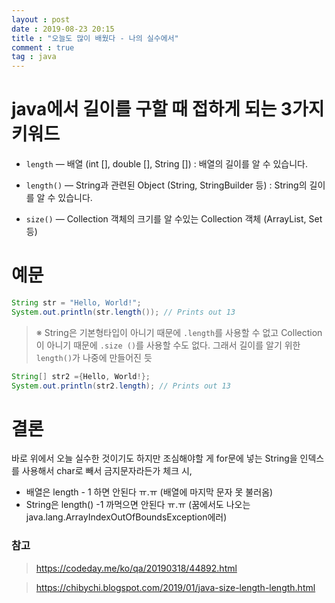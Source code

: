 ```yaml
---
layout : post
date : 2019-08-23 20:15
title : "오늘도 많이 배웠다 - 나의 실수에서"
comment : true
tag : java
---
```


# java에서 길이를 구할 때 접하게 되는 3가지 키워드

- `length` — 배열 (int [], double [], String []) : 배열의 길이를 알 수 있습니다.

- `length()` — String과 관련된 Object (String, StringBuilder 등) : String의 길이를 알 수 있습니다.

- `size()` — Collection 객체의 크기를 알 수있는 Collection 객체 (ArrayList, Set 등)

# 예문

```java
String str = "Hello, World!";
System.out.println(str.length()); // Prints out 13
```

> ※ String은 기본형타입이 아니기 때문에 `.length`를 사용할 수 없고
  Collection이 아니기 때문에 `.size ()`를 사용할 수도 없다.
  그래서 길이를 알기 위한 `length()`가 나중에 만들어진 듯

```java
String[] str2 ={Hello, World!};
System.out.println(str2.length); // Prints out 13
```
# 결론

바로 위에서 오늘 실수한 것이기도 하지만 조심해야할 게
for문에 넣는 String을 인덱스를 사용해서 char로 빼서 금지문자라든가 체크 시,

- 배열은 length - 1 하면 안된다 ㅠ.ㅠ (배열에 마지막 문자 못 불러옴)
- String은 length() -1 까먹으면 안된다 ㅠ.ㅠ (꿈에서도 나오는 java.lang.ArrayIndexOutOfBoundsException에러)

### 참고

> https://codeday.me/ko/qa/20190318/44892.html

> https://chibychi.blogspot.com/2019/01/java-size-length-length.html
